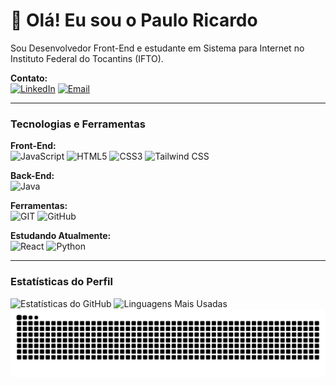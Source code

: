 # 👋 Olá! Eu sou o Paulo Ricardo

Sou Desenvolvedor Front-End e estudante em Sistema para Internet no Instituto Federal do Tocantins (IFTO).

**Contato:** \
[![LinkedIn](https://img.shields.io/badge/LinkedIn-0077B5?style=for-the-badge&logo=linkedin&logoColor=white)](https://www.linkedin.com/in/paulo-ricardo-sousa-silva/)
[![Email](https://img.shields.io/badge/Email-D14836?style=for-the-badge&logo=gmail&logoColor=white)](mailto:pauloricardosousasilva10@gmail.com)

---

### Tecnologias e Ferramentas

**Front-End:** \
![JavaScript](https://img.shields.io/badge/JavaScript-F7DF1E?style=for-the-badge&logo=javascript&logoColor=black)
![HTML5](https://img.shields.io/badge/HTML5-E34F26?style=for-the-badge&logo=html5&logoColor=white)
![CSS3](https://img.shields.io/badge/CSS3-1572B6?style=for-the-badge&logo=css3&logoColor=white)
![Tailwind CSS](https://img.shields.io/badge/Tailwind_CSS-06B6D4?style=for-the-badge&logo=tailwindcss&logoColor=white)

**Back-End:** \
![Java](https://img.shields.io/badge/Java-ED8B00?style=for-the-badge&logo=openjdk&logoColor=white)

**Ferramentas:** \
![GIT](https://img.shields.io/badge/GIT-E44C30?style=for-the-badge&logo=git&logoColor=white)
![GitHub](https://img.shields.io/badge/GitHub-100000?style=for-the-badge&logo=github&logoColor=white)

**Estudando Atualmente:** \
![React](https://img.shields.io/badge/React-20232A?style=for-the-badge&logo=react&logoColor=61DAFB)
![Python](https://img.shields.io/badge/Python-3776AB?style=for-the-badge&logo=python&logoColor=white)

---

### Estatísticas do Perfil

![Estatísticas do GitHub](https://github-readme-stats.vercel.app/api?username=paulosilvabr&show_icons=true&theme=dracula&include_all_commits=true&count_private=true)
![Linguagens Mais Usadas](https://github-readme-stats.vercel.app/api/top-langs/?username=paulosilvabr&layout=compact&langs_count=7&theme=dracula)
![Animação da Cobrinha de Contribuições](dist/github-contribution-grid-snake.svg)
